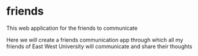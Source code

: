 # friends
This web application for the friends to communicate


Here we will create a friends communication app through which all my friends of East West University will communicate and share their thoughts